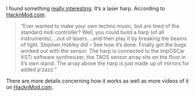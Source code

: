 I found something [really interesting](http://www.youtube.com/watch?v=sLVXmsbVwUs). It’s a laser harp. According to [HacknMod.com](http://www.hacknmod.com/displayMOD.php?hack=980):

> “Ever wanted to make your own techno music, but are tired of the standard midi controller? Well, you could build a harp (of all instruments)….out of lasers….and then play it by breaking the beams of light. Stephen Hobley did – See how it’s done. Finally got the bugs worked out with the sensor. The harp is connected to the impOSCar VSTi software synthesizer, the TAOS sensor array sits on the floor in it’s own stand. The array above the harp is just made up of mirrors for added p’zazz.”

There are more details concerning how it works as well as more videos of it on [HacknMod.com](http://www.hacknmod.com/displayMOD.php?hack=980).